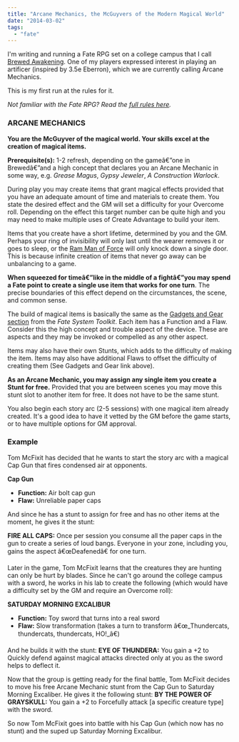 ```yaml
---
title: "Arcane Mechanics, the McGuyvers of the Modern Magical World"
date: "2014-03-02"
tags: 
  - "fate"
---
```


I'm writing and running a Fate RPG set on a college campus that I call [Brewed Awakening](http://randyoest.com/restarting-my-brewed-awakening-campaign/). One of my players expressed interest in playing an artificer (inspired by 3.5e Eberron), which we are currently calling Arcane Mechanics.

This is my first run at the rules for it.

_Not familiar with the Fate RPG? Read the [full rules here](http://fate-srd.com/)._

### ARCANE MECHANICS

**You are the McGuyver of the magical world. Your skills excel at the creation of magical items.**

**Prerequisite(s):** 1-2 refresh, depending on the gameâ€”one in Brewedâ€”and a high concept that declares you an Arcane Mechanic in some way, e.g. _Grease Magus_, _Gypsy Jeweler_, _A Construction Warlock_.

During play you may create items that grant magical effects provided that you have an adequate amount of time and materials to create them. You state the desired effect and the GM will set a difficulty for your Overcome roll. Depending on the effect this target number can be quite high and you may need to make multiple uses of Create Advantage to build your item.

Items that you create have a short lifetime, determined by you and the GM. Perhaps your ring of invisibility will only last until the wearer removes it or goes to sleep, or the [Ram Man of Force](http://www.youtube.com/watch?v=rX2Otib8xcQ) will only knock down a single door. This is because infinite creation of items that never go away can be unbalancing to a game.

**When squeezed for timeâ€”like in the middle of a fightâ€”you may spend a Fate point to create a single use item that works for one turn**. The precise boundaries of this effect depend on the circumstances, the scene, and common sense.

The build of magical items is basically the same as the [Gadgets and Gear section](http://fate-srd.com/fate-system-toolkit/gadgets-and-gear) from the _Fate System Toolkit_. Each item has a Function and a Flaw. Consider this the high concept and trouble aspect of the device. These are aspects and they may be invoked or compelled as any other aspect.

Items may also have their own Stunts, which adds to the difficulty of making the item. Items may also have additional Flaws to offset the difficulty of creating them (See Gadgets and Gear link above).

**As an Arcane Mechanic, you may assign any single item you create a Stunt for free.** Provided that you are between scenes you may move this stunt slot to another item for free. It does not have to be the same stunt.

You also begin each story arc (2-5 sessions) with one magical item already created. It's a good idea to have it vetted by the GM before the game starts, or to have multiple options for GM approval.

### Example

Tom McFixit has decided that he wants to start the story arc with a magical Cap Gun that fires condensed air at opponents.

**Cap Gun**

- **Function:** Air bolt cap gun
- **Flaw:** Unreliable paper caps

And since he has a stunt to assign for free and has no other items at the moment, he gives it the stunt:

**FIRE ALL CAPS:** Once per session you consume all the paper caps in the gun to create a series of loud bangs. Everyone in your zone, including you, gains the aspect â€œDeafenedâ€ for one turn.

Later in the game, Tom McFixit learns that the creatures they are hunting can only be hurt by blades. Since he can't go around the college campus with a sword, he works in his lab to create the following (which would have a difficulty set by the GM and require an Overcome roll):

**SATURDAY MORNING EXCALIBUR**

- **Function:** Toy sword that turns into a real sword
- **Flaw:** Slow transformation (takes a turn to transform â€œ_Thundercats, thundercats, thundercats, HO!_â€)

And he builds it with the stunt: **EYE OF THUNDERA:** You gain a +2 to Quickly defend against magical attacks directed only at you as the sword helps to deflect it.

Now that the group is getting ready for the final battle, Tom McFixit decides to move his free Arcane Mechanic stunt from the Cap Gun to Saturday Morning Excaliber. He gives it the following stunt: **BY THE POWER OF GRAYSKULL:** You gain a +2 to Forcefully attack \[a specific creature type\] with the sword.

So now Tom McFixit goes into battle with his Cap Gun (which now has no stunt) and the suped up Saturday Morning Excalibur.
